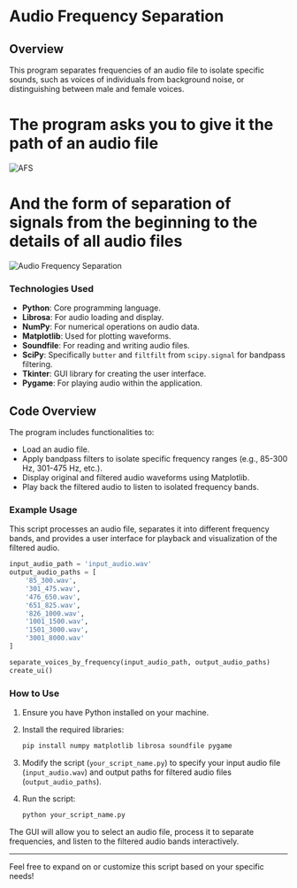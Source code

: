 # Audio Frequency Separation

## Overview
This program separates frequencies of an audio file to isolate specific sounds, such as voices of individuals from background noise, or distinguishing between male and female voices.
# The program asks you to give it the path of an audio file
![AFS](https://github.com/user-attachments/assets/576800a2-99a3-4e68-b621-447757df7c51)

# And the form of separation of signals from the beginning to the details of all audio files
![Audio Frequency Separation](https://github.com/user-attachments/assets/e946322f-67f0-4e30-a62d-6a5cd4abf9ae)


### Technologies Used
- **Python**: Core programming language.
- **Librosa**: For audio loading and display.
- **NumPy**: For numerical operations on audio data.
- **Matplotlib**: Used for plotting waveforms.
- **Soundfile**: For reading and writing audio files.
- **SciPy**: Specifically `butter` and `filtfilt` from `scipy.signal` for bandpass filtering.
- **Tkinter**: GUI library for creating the user interface.
- **Pygame**: For playing audio within the application.

## Code Overview

The program includes functionalities to:
- Load an audio file.
- Apply bandpass filters to isolate specific frequency ranges (e.g., 85-300 Hz, 301-475 Hz, etc.).
- Display original and filtered audio waveforms using Matplotlib.
- Play back the filtered audio to listen to isolated frequency bands.

### Example Usage
This script processes an audio file, separates it into different frequency bands, and provides a user interface for playback and visualization of the filtered audio.
```python
input_audio_path = 'input_audio.wav'
output_audio_paths = [
    '85_300.wav',
    '301_475.wav',
    '476_650.wav',
    '651_825.wav',
    '826_1000.wav',
    '1001_1500.wav',
    '1501_3000.wav',
    '3001_8000.wav'
]

separate_voices_by_frequency(input_audio_path, output_audio_paths)
create_ui()
```
### How to Use
1. Ensure you have Python installed on your machine.
2. Install the required libraries:
    ```bash
    pip install numpy matplotlib librosa soundfile pygame
    ```
3. Modify the script (`your_script_name.py`) to specify your input audio file (`input_audio.wav`) and output paths for filtered audio files (`output_audio_paths`).

4. Run the script:
    ```bash
    python your_script_name.py
    ```

The GUI will allow you to select an audio file, process it to separate frequencies, and listen to the filtered audio bands interactively.

---

Feel free to expand on or customize this script based on your specific needs!




